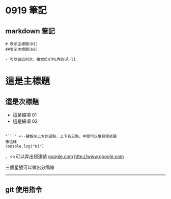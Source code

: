 # 0919 筆記

## markdown 筆記

```
# 表示主標題(H1)
##表示次標題(H2)

- 可以做出列次，相當於HTML內的ul-li

```

# 這是主標題

## 這是次標題

- 這是細項 01
- 這是細項 02

````

"```" <--鍵盤左上方的逗點，上下各三點，中間可以填寫程式碼
像這樣
console.log("Hi")

````

[]()、<>可以弄出超連結
[google.com](http://google.com)
<http://www.google.com>

三個星號可以做出分隔線

---

## git 使用指令
